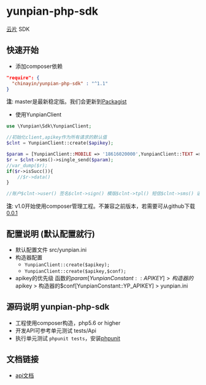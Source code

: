 yunpian-php-sdk
================================
[云片](https://www.yunpian.com/) SDK

## 快速开始

- 添加composer依赖

```json
"require": {
  "chinayin/yunpian-php-sdk" : "^1.1"
}
```
**注**: master是最新稳定版。我们会更新到[Packagist](https://packagist.org/explore/)

- 使用YunpianClient

```php
use \Yunpian\Sdk\YunpianClient;

//初始化client,apikey作为所有请求的默认值
$clnt = YunpianClient::create($apikey);

$param = [YunpianClient::MOBILE => '18616020000',YunpianClient::TEXT => '【云片网】您的验证码是1234'];
$r = $clnt->sms()->single_send($param);
//var_dump($r);
if($r->isSucc()){
    //$r->data()
}

//账户$clnt->user() 签名$clnt->sign() 模版$clnt->tpl() 短信$clnt->sms() 语音$clnt->voice() 流量$clnt->flow() 视频短信$clnt->vsms()
```
**注**: v1.0开始使用composer管理工程。不兼容之前版本，若需要可从github下载[0.0.1](https://github.com/yunpian/yunpian-php-sdk/releases/tag/0.0.1)

## 配置说明 (默认配置就行)
- 默认配置文件 src/yunpian.ini
- 构造器配置
    - `YunpianClient::create($apikey);`
    - `YunpianClient::create($apikey,$conf);` 
- apikey的优先级 函数的$param[YunpianConstant::APIKEY] > 构造器的$apikey > 构造器的$conf[YunpianConstant::YP_APIKEY] > yunpian.ini

## 源码说明 yunpian-php-sdk
- 工程使用composer构造，php5.6 or higher
- 开发API可参考单元测试 tests/Api
- 执行单元测试 `phpunit tests`，安装[phpunit](https://phpunit.de/manual/5.7/en/installation.html)

## 文档链接
- [api文档](https://www.yunpian.com/dev-doc)

